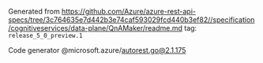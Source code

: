 Generated from https://github.com/Azure/azure-rest-api-specs/tree/3c764635e7d442b3e74caf593029fcd440b3ef82//specification/cognitiveservices/data-plane/QnAMaker/readme.md tag: `release_5_0_preview.1`

Code generator @microsoft.azure/autorest.go@2.1.175


